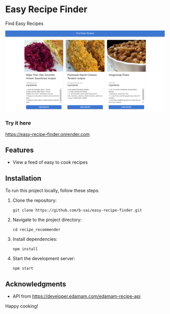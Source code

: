 # Easy Recipe Finder

Find Easy Recipes

![alt text](image.png)

### Try it here

https://easy-recipe-finder.onrender.com

## Features

- View a feed of easy to cook recipes

## Installation

To run this project locally, follow these steps:

1. Clone the repository:
   ```
   git clone https://github.com/b-sai/easy-recipe-finder.git
   ```

2. Navigate to the project directory:
   ```
   cd recipe_recommender
   ```

3. Install dependencies:
   ```
   npm install
   ```

4. Start the development server:
   ```
   npm start
   ```

## Acknowledgments

- API from https://developer.edamam.com/edamam-recipe-api

Happy cooking!
